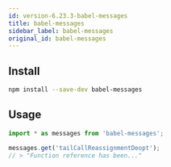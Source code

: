 ```yaml
---
id: version-6.23.3-babel-messages
title: babel-messages
sidebar_label: babel-messages
original_id: babel-messages
---
```


## Install

```sh
npm install --save-dev babel-messages
```

## Usage

```js
import * as messages from 'babel-messages';

messages.get('tailCallReassignmentDeopt');
// > "Function reference has been..."
```

